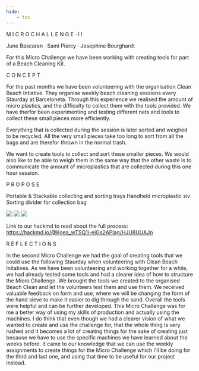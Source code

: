 ```yaml
---
hide:
    - toc
---
```


M I C R O C H A L L E N G E · I I

June Bascaran · Sami Piercy · Josephine Bourghardt

For this Micro Challenge we have been working with creating tools for part of a Beach Cleaning Kit.

C O N C E P T

For the past months we have been volunteering with the organisation Clean Beach Intiative. They organise weekly beach cleaning sessions every Staurday at Barceloneta. Through this experience we realised the amount of micro plastics, and the difficulty to collect them with the tools provided. We have therfor been experimenting and testing different nets and tools to collect these small pieces more efficiently.

Everything that is collected during the session is later sorted and weighed to be recycled. All the very small pieces take too long to sort from all the bags and are therefor thrown in the normal trash.

We want to create tools to collect and sort these smaller pieces. We would also like to be able to weigh them in the same way that the other waste is to communicate the amount of microplastics that are collected during this one hour session.

P R O P O S E

Portable & Stackable collecting and sorting trays
Handheld microplastic siv
Sorting divider for collection bag

![](https://i.imgur.com/6KIWKvN.jpg)
![](https://i.imgur.com/IxheyY1.jpg)
![](https://i.imgur.com/v6iTUwE.jpg)

Link to our hackmd to read about the full process: https://hackmd.io/@Kgea_wTSQ1i-eiGs2APlag/HJU8UUAJn


R E F L E C T I O N S

In the second Micro Challenge we had the goal of creating tools that we could use the following Staurday when volunteering with Clean Beach Initatives. As we have been volunteering and working together for a while, we had already tested some tools and had a clearer idea of how to structure the Micro Challenge. We brought the tools we created to the organised Beach Clean and let the volunteers test them and use them. We received valuable feedback on form and use, where we will be changing the form of the hand sieve to make it easier to dig through the sand. Overall the tools were helpful and can be further developed. This Micro Challenge was for me a better way of using my skills of production and actually using the machines. I do think that even though we had a clearer vision of what we wanted to create and use the challenge for, that the whole thing is very rushed and it becomes a lot of creating things for the sake of creating just because we have to use the specific machines we have learned about the weeks before. It came to our knowledge that we can use the weekly assignments to create things for the Micro Challenge which I'll be doing for the third and last one, and using that time to be useful for our project instead. 